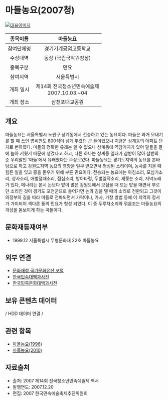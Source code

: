 # 마들농요(2007청)

[![대표이미지](../asset/picture/마들농요(2007청).png)](../asset/picture/pic-마들농요(2007청).md)

| 종목이름 | 마들농요 |
| :-------: | :-------: |
| 참여단체명 | 경기기계공업고등학교 |
| 수상내역 | 동상 (국립국악원장상) |
| 종목구분 | 민요 |
| 참여지역 | 서울특별시 |
| 개최 일시 | 제14회 전국청소년민속예술제<br/>2007.10.03.~04 |
| 개최 장소 | 삼천포대교공원 |


## 개요
마들농요는 서울특별시 노원구 상계동에서 전승하고 있는 농요이다. 마들은 과거 모내기를 할 때 쓰인 볍씨만도 800석이 넘게 뿌렸던 큰 들이었으나 지금은 상계동의 아파트 단지로 변하였다. 마들의 정확한 유래는 알 수 없으나 상계동에 역참기지가 있어 말들을 들에 놀아 키웠기 때문에 생겼다고 하고, 다른 하나는 상계동 일대가 삼밭이 많아 삼밭의 순 우리말인 ‘마들’에서 유래했다는 주장도있다.
마들농요는 경기도지역의 농요를 본바탕으로 하고 강원도지역 농요의 영향을 일부 받으면서 형성된 소리이며, 농사를 지을 때 힘든 일을 잊고 흥을 돋우기 위해 부른 민요이다.
전승되는 농요에는 아침소리, 모심기소리, 상사소리, 애벌댈때소리, 점심소리, 방아타령, 두벌멜적소리, 새쫓는 소리, 저녁노래가 있다, 메나리는 본시 논보다 밭이 많은 강원도에서 모심을 때 또는 밭을 매면서 부르던 소리인 것이 경기도 포천군으로 들어가면 논의 김을 댈 때의 소리로 전환되고 그것이 의정부의 길을 따라 마들로 전파되면서 가락이나, 가사, 가창 방법 등에 이 지역의 정서가 가미되어 색다른 풍의 민요가 형성 되었다. 이 중 두루차소리와 꺾음조는 마들농요의 개성을 돋보이게 하는 곡들이다.


## 문화재등재여부
- 1999.12 서울특별시 무형문화재 22호 마들농요


## 외부 연결
- [문화재청 국가문화유산 포털](http://www.heritage.go.kr/)
- [한국민속대백과사전](https://folkency.nfm.go.kr/)
- [한국민족문화대백과사전](http://encykorea.aks.ac.kr/)

## 보유 콘텐츠 데이터
/ HDD 데이터 연결 /


## 관련 항목
- [마들농요(1996)](마들농요.md) 
- [마들농요(2010)](마들농요.md) 

## 자료출처
- 출처: 2007 제14회 전국청소년민속예술제 백서
- 발행연도: 2007.12.20
- 편집: 2007 한국민속예술축제추진위원회 
